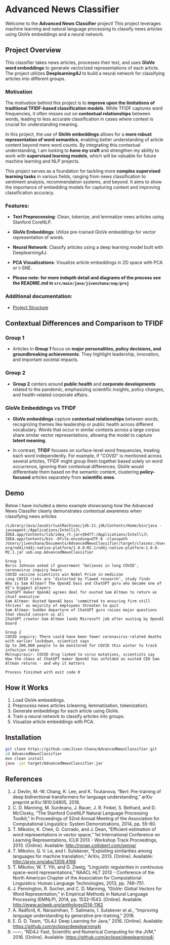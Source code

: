 # Advanced News Classifier

Welcome to the **Advanced News Classifier** project! This project leverages machine learning and natural language processing to classify news articles using GloVe embeddings and a neural network.

## Project Overview

This classifier takes news articles, processes their text, and uses **GloVe word embeddings** to generate vectorized representations of each article. The project utilizes **Deeplearning4J** to build a neural network for classifying articles into different groups.

### Motivation

The motivation behind this project is to **improve upon the limitations of traditional TFIDF-based classification models**. While TFIDF captures word frequencies, it often misses out on **contextual relationships** between words, leading to less accurate classification in cases where context is crucial for understanding meaning. 

In this project, the use of **GloVe embeddings** allows for a **more robust representation of word semantics**, enabling better understanding of article content beyond mere word counts. By integrating this contextual understanding, I am looking to **hone my craft** and strengthen my ability to work with **supervised learning models**, which will be valuable for future machine learning and NLP projects. 

This project serves as a foundation for tackling more **complex supervised learning tasks** in various fields, ranging from news classification to sentiment analysis, recommendation systems, and beyond. It aims to show the importance of embedding models for capturing context and improving classification accuracy.


### Features:
- **Text Preprocessing**: Clean, tokenize, and lemmatize news articles using Stanford CoreNLP.
- **GloVe Embeddings**: Utilize pre-trained GloVe embeddings for vector representation of words.
- **Neural Network**: Classify articles using a deep learning model built with Deeplearning4J.
- **PCA Visualizations**: Visualize article embeddings in 2D space with PCA or t-SNE.
  
- **Please note: for more indepth detail and diagrams of the process see the README.md in ```src/main/java/jivenchana/oop/proj```**

### Additional documentation: 
- [Project Structure](src/README.md)

## Contextual Differences and Comparison to TFIDF

### Group 1
- Articles in **Group 1** focus on **major personalities, policy decisions, and groundbreaking achievements**. They highlight leadership, innovation, and important societal impacts.
  
### Group 2
- **Group 2** centers around **public health** and **corporate developments** related to the pandemic, emphasizing scientific insights, policy changes, and health-related corporate affairs.

### GloVe Embeddings vs TFIDF
- **GloVe embeddings** capture **contextual relationships** between words, recognizing themes like leadership or public health across different vocabulary. Words that occur in similar contexts across a large corpus share similar vector representations, allowing the model to capture **latent meaning**.
  
- In contrast, **TFIDF** focuses on surface-level word frequencies, treating each word independently. For example, if "COVID" is mentioned across several articles, TFIDF might group them together based solely on word occurrence, ignoring their contextual differences. GloVe would differentiate them based on the semantic content, clustering **policy-focused** articles separately from **scientific ones**.
  
## Demo

Below I have included a demo example showcasing how the Advanced News Classifer clearly demonstrates contextual awareness when classifying news articles
```
/Library/Java/JavaVirtualMachines/jdk-21.jdk/Contents/Home/bin/java -javaagent:/Applications/IntelliJ\ IDEA.app/Contents/lib/idea_rt.jar=50477:/Applications/IntelliJ\ IDEA.app/Contents/bin -Dfile.encoding=UTF-8 -classpath /Users/jivenchana/Documents/AdvancedNewsClassifier/target/classes:/Users/jivenchana/.m2/repository/ org/nd4j/nd4j-native-platform/1.0.0-M2.1/nd4j-native-platform-1.0.0-M2.1.jar uob.oop.AdvancedNewsClassifier

Group 1
Boris Johnson asked if government ’believes in long COVID’, coronavirus inquiry hears
COVID vaccine scientists win Nobel Prize in medicine
Long COVID risks are ’distorted by flawed research’, study finds
Who is Sam Altman? The OpenAI boss and ChatGPT guru who became one of AI’s biggest players
ChatGPT maker OpenAI agrees deal for ousted Sam Altman to return as chief executive
Sam Altman: Ousted OpenAI boss ’committed to ensuring firm still thrives’ as majority of employees threaten to quit
Sam Altman: Sudden departure of ChatGPT guru raises major questions that should concern us all
ChatGPT creator Sam Altman lands Microsoft job after ousting by OpenAI board

Group 2
COVID inquiry: There could have been fewer coronavirus-related deaths with earlier lockdown, scientist says
Up to 200,000 people to be monitored for COVID this winter to track infection rates
Molnupiravir: COVID drug linked to virus mutations, scientists say
How the chaos at ChatGPT maker OpenAI has unfolded as ousted CEO Sam Altman returns - and why it matters

Process finished with exit code 0
```
## How it Works
1. Load GloVe embeddings.
2. Preprocess news articles (cleaning, lemmatization, tokenization).
3. Generate embeddings for each article using GloVe.
4. Train a neural network to classify articles into groups.
5. Visualize article embeddings with PCA.

## Installation

   ```bash
   git clone https://github.com/Jiven-Chana/AdvancedNewsClassifier.git
   cd AdvancedNewsClassifier
   mvn clean install
   java -jar target/AdvancedNewsClassifier.jar
   ```
## References

1.	J. Devlin, M.-W. Chang, K. Lee, and K. Toutanova, “Bert: Pre-training of deep bidirectional transformers for language understanding,” arXiv preprint arXiv:1810.04805, 2018.
2.	C. D. Manning, M. Surdeanu, J. Bauer, J. R. Finkel, S. Bethard, and D. McClosky, “The Stanford CoreNLP Natural Language Processing Toolkit,” in Proceedings of 52nd Annual Meeting of the Association for Computational Linguistics: System Demonstrations, 2014, pp. 55–60.
3.	T. Mikolov, K. Chen, G. Corrado, and J. Dean, “Efficient estimation of word representations in vector space,” 1st International Conference on Learning Representations, ICLR 2013 - Workshop Track Proceedings, 2013. [Online]. Available: http://ronan.collobert.com/senna/
4.	T. Mikolov, Q. V. Le, and I. Sutskever, “Exploiting similarities among languages for machine translation,” ArXiv, 2013. [Online]. Available: http://arxiv.org/abs/1309.4168
5.	T. Mikolov, W. T. Yih, and G. Zweig, “Linguistic regularities in continuous space-word representations,” NAACL HLT 2013 - Conference of the North American Chapter of the Association for Computational Linguistics: Human Language Technologies, 2013, pp. 746–751.
6.	J. Pennington, R. Socher, and C. D. Manning, “GloVe: Global Vectors for Word Representation,” in Empirical Methods in Natural Language Processing (EMNLP), 2014, pp. 1532–1543. [Online]. Available: http://www.aclweb.org/anthology/D14-1162
7.	A. Radford, K. Narasimhan, T. Salimans, I. Sutskever et al., “Improving language understanding by generative pre-training,” 2018.
8.	E. D. D. Team, “DL4J: Deep Learning for Java,” 2016. [Online]. Available: https://github.com/eclipse/deeplearning4j
9.	——, “ND4J: Fast, Scientific and Numerical Computing for the JVM,” 2016. [Online]. Available: https://github.com/eclipse/deeplearning4j
